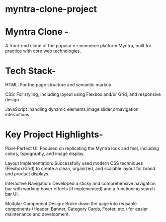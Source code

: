 # myntra-clone-project
# Myntra Clone -
A front-end clone of the popular e-commerce platform Myntra, built for practice with core web technologies.

# Tech Stack-
HTML: For the page structure and semantic markup.

CSS: For styling, including layout using Flexbox and/or Grid, and responsive design.

JavaScript :handling dynamic elements,image slider,ornavigation interactions. 

# Key Project Highlights-
Pixel-Perfect UI: Focused on replicating the Myntra look and feel, including colors, typography, and image display.

Layout Implementation: Successfully used modern CSS techniques (Flexbox/Grid) to create a clean, organized, and scalable layout for brand and product displays.

Interactive Navigation: Developed a sticky and comprehensive navigation bar with working hover effects (if implemented) and a functioning search bar UI.

Modular Component Design: Broke down the page into reusable components (Header, Banner, Category Cards, Footer, etc.) for easier maintenance and development.
